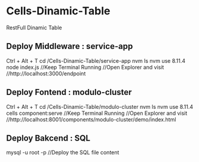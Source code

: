 # Cells-Dinamic-Table
RestFull Dinamic Table

## Deploy Middleware : service-app

  Ctrl + Alt + T 
  cd /Cells-Dinamic-Table/service-app
  nvm ls
  nvm use 8.11.4
  node index.js
  //Keep Terminal Running
  //Open Explorer and visit 
  //http://localhost:3000/endpoint

## Deploy Fontend : modulo-cluster

  Ctrl + Alt + T
  cd /Cells-Dinamic-Table/modulo-cluster
  nvm ls
  nvm use 8.11.4
  cells component:serve
  //Keep Terminal Running
  //Open Explorer and visit 
  //http://localhost:8001/components/modulo-cluster/demo/index.html


## Deploy Bakcend : SQL
  
  mysql -u root -p
  //Deploy the SQL file content
  
